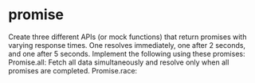 # promise
Create three different APIs (or mock functions) that return promises with varying response times. One resolves immediately, one after 2 seconds, and one after 5 seconds. Implement the following using these promises: Promise.all: Fetch all data simultaneously and resolve only when all promises are completed. Promise.race:  
